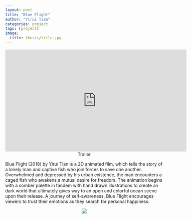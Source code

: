 ```yaml
---
layout: post
title: "Blue Flight"
author: "Yirui Tian"
categories: project
tags: [project]
image:
  title: thesis/title.jpg
---
```


<center>
<iframe src="https://player.vimeo.com/video/266501450?autoplay=0&loop=1&title=0&byline=0&portrait=0" width="578" height="324" frameborder="0" webkitallowfullscreen mozallowfullscreen allowfullscreen></iframe>
Trailer
</center>
<p>
Blue Flight (2018) by Yirui Tian is a 2D animated film, which tells the story of a lonely man and captive fish who join forces to save one another. Overwhelmed and depressed by his urban existence, the man encounters a caged fish who awakens a mutual desire for freedom. The animation begins with a somber palette in tandem with hand drawn illustrations to create an dark world that ultimately gives way to an open and colorful ocean scene upon their release. A journey of self-awareness, Blue Flight encourages viewers to trust their emotions as they search for personal happiness.
</p>
<center>
  <img src="{{ site.github.url }}/assets/img/{{ page.image.title }}">
</center>

